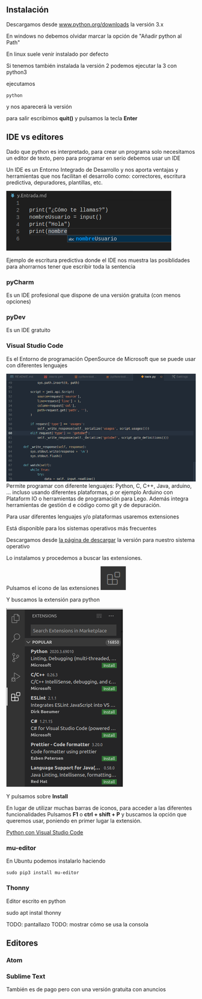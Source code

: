 ## Instalación

Descargamos desde www.python.org/downloads la versión 3.x

En windows no debemos olvidar marcar la opción de "Añadir python al Path"


En linux suele venir instalado por defecto

Si tenemos también instalada la versión 2 podemos ejecutar la 3 con 
python3



ejecutamos 

```
python
```

y nos aparecerá la versión

para salir escribimos **quit()** y pulsamos la tecla **Enter**

## IDE vs editores

Dado que python es interpretado, para crear un programa solo necesitamos un editor de texto, pero para programar en serio debemos usar un IDE

Un IDE es un Entorno Integrado de Desarrollo y nos aporta ventajas y herramientas que nos facilitan el desarrollo como: correctores, escritura predictiva, depuradores, plantillas, etc.

![AutoCompletadoVsCode](./images/AutoCompletadoVsCode.png)

Ejemplo de escritura predictiva donde el IDE nos muestra las posiblidades para ahorrarnos tener que escribir toda la sentencia

### pyCharm

Es un IDE profesional que dispone de una versión gratuita (con menos opciones)

### pyDev

Es un IDE gratuito

### Visual Studio Code

Es el Entorno de programación OpenSource de Microsoft  que se puede usar con diferentes lenguajes

![](./images/vsPython.gif)
Permite programar con diferente lenguajes: Python, C, C++, Java, arduino, ... incluso usando diferentes plataformas, p
or ejemplo Arduino con Plataform IO o herramientas de programación para Lego. Además integra herramientas de gestión d
e código como git y de depuración.

Para usar diferentes lenguajes y/o plataformas usaremos extensiones

Está disponible para los sistemas operativos más frecuentes


Descargamos desde [la página de descargar](https://code.visualstudio.com/Download) la versión para nuestro sistema operativo

Lo instalamos y procedemos a buscar las extensiones.

Pulsamos el icono de las extensiones ![](./images/IconoExtensionesVSCode.png)

Y buscamos la extensión para python

![](./images/vsExtensionPython.png)

Y pulsamos sobre **Install**

En lugar de utilizar muchas barras de iconos, para acceder a las diferentes funcionalidades Pulsamos **F1** o **ctrl +  shift + P** y buscamos la opción que queremos usar, poniendo en primer lugar la extensión.

[Python con Visual Studio Code](https://code.visualstudio.com/docs/python/python-tutorial)

### mu-editor

En Ubuntu podemos instalarlo haciendo

```
sudo pip3 install mu-editor
```

### Thonny

Editor escrito en python

sudo apt instal thonny

TODO: pantallazo
TODO: mostrar cómo se usa la consola

## Editores

### Atom

### Sublime Text

También es de pago pero con una versión gratuita con anuncios


